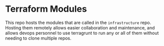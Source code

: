# Terraform Modules

This repo hosts the modules that are called in the `infrastructure` repo. Hosting them remotely allows easier collaboration and maintenance, and allows devops personnel to use terragrunt to run any or all of them without needing to clone multiple repos.